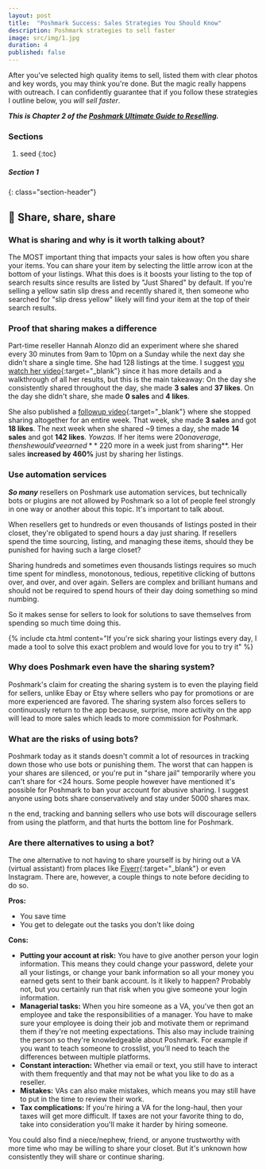 ```yaml
---
layout: post
title:  "Poshmark Success: Sales Strategies You Should Know"
description: Poshmark strategies to sell faster
image: src/img/1.jpg
duration: 4
published: false
---
```


After you've selected high quality items to sell, listed them with clear photos and key words, you may think you're done. But the magic really happens with outreach. I can confidently guarantee that if you follow these strategies I outline below, you _will sell faster_.



***This is Chapter 2  of the [Poshmark Ultimate Guide to Reselling]( {{base_url}}/guides/poshmark-ultimate-guide ).***

### Sections
1. seed
{:toc}

##### Section 1
{: class="section-header"}
## 🔁 Share, share, share

### What is sharing and why is it worth talking about?

The MOST important thing that impacts your sales is how often you share your items. You can share your item by selecting the little arrow icon at the bottom of your listings. What this does is it boosts your listing to the top of search results since results are listed by "Just Shared" by default. If you're selling a yellow satin slip dress and recently shared it, then someone who searched for "slip dress yellow" likely will find your item at the top of their search results. 


### Proof that sharing makes a difference

Part-time reseller Hannah Alonzo did an experiment where she shared every 30 minutes from 9am to 10pm on a Sunday while the next day she didn't share a single time. She had 128 listings at the time. I suggest [you watch her video](https://www.youtube.com/watch?v=z42vWCscwaY){:target="_blank"} since it has more details and a walkthrough of all her results, but this is the main takeaway: On the day she consistently shared throughout the day, she made **3 sales** and **37 likes**. On the day she didn't share, she made **0 sales** and **4 likes**.

She also published a [followup video](https://www.youtube.com/watch?v=b5pSliW8Uok){:target="_blank"} where she stopped sharing altogether for an entire week. That week, she made **3 sales** and got **18 likes**. The next week when she shared ~9 times a day, she made **14 sales** and got **142 likes**. _Yowzas._ If her items were $20 on average, then she would've earned **~$220 more in a week just from sharing**. Her sales **increased by 460%** just by sharing her listings.

### Use automation services

***So many*** resellers on Poshmark use automation services, but technically bots or plugins are not allowed by Poshmark so a lot of people feel strongly in one way or another about this topic. It's important to talk about.

When resellers get to hundreds or even thousands of listings posted in their closet, they're obligated to spend hours a day just sharing. If resellers spend the time sourcing, listing, and managing these items, should they be punished for having such a large closet?

Sharing hundreds and sometimes even thousands listings requires so much time spent for mindless, monotonous, tedious, repetitive clicking of buttons over, and over, and over again. Sellers are complex and brilliant humans and should not be required to spend hours of their day doing something so mind numbing. 

So it makes sense for sellers to look for solutions to save themselves from spending so much time doing this.

{% include cta.html content="If you're sick sharing your listings every day, I made a tool to solve this exact problem and would love for you to try it" %}


### Why does Poshmark even have the sharing system?

Poshmark's claim for creating the sharing system is to even the playing field for sellers, unlike Ebay or Etsy where sellers who pay for promotions or are more experienced are favored. The sharing system also forces sellers to continuously return to the app because, surprise, more activity on the app will lead to more sales which leads to more commission for Poshmark.


### What are the risks of using bots?

Poshmark today as it stands doesn't commit a lot of resources in tracking down those who use bots or punishing them. The worst that can happen is your shares are silenced, or you're put in "share jail" temporarily where you can't share for <24 hours. Some people however have mentioned it's possible for Poshmark to ban your account for abusive sharing. I suggest anyone using bots share conservatively and stay under 5000 shares max.

n the end, tracking and banning sellers who use bots will discourage sellers from using the platform, and that hurts the bottom line for Poshmark.

### Are there alternatives to using a bot?

The one alternative to not having to share yourself is by hiring out a VA (virtual assistant) from places like [Fiverr](https://www.fiverr.com/){:target="_blank"} or even Instagram. There are, however, a couple things to note before deciding to do so. 

**Pros:**
- You save time
- You get to delegate out the tasks you don't like doing

**Cons:**
- **Putting your account at risk:** You have to give another person your login information. This means they could change your password, delete your all your listings, or change your bank information so all your money you earned gets sent to their bank account. Is it likely to happen? Probably not, but you certainly run that risk when you give someone your login information.
- **Managerial tasks:** When you hire someone as a VA, you've then got an employee and take the responsibilities of a manager. You have to make sure your employee is doing their job and motivate them or reprimand them if they're not meeting expectations. This also may include training the person so they're knowledgeable about Poshmark. For example if you want to teach someone to crosslist, you'll need to teach the differences between multiple platforms.
- **Constant interaction:** Whether via email or text, you still have to interact with them frequently and that may not be what you like to do as a reseller.
- **Mistakes:** VAs can also make mistakes, which means you may still have to put in the time to review their work.
- **Tax complications:** If you're hiring a VA for the long-haul, then your taxes will get more difficult. If taxes are not your favorite thing to do, take into consideration you'll make it harder by hiring someone.

You could also find a niece/nephew, friend, or anyone trustworthy with more time who may be willing to share your closet. But it's unknown how consistently they will share or continue sharing.



 




